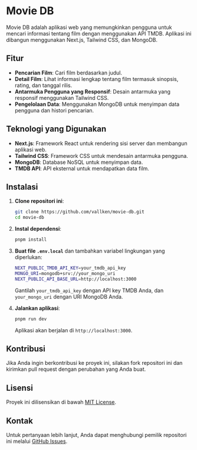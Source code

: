 
# Movie DB

Movie DB adalah aplikasi web yang memungkinkan pengguna untuk mencari informasi tentang film dengan menggunakan API TMDB. Aplikasi ini dibangun menggunakan Next.js, Tailwind CSS, dan MongoDB.

## Fitur

- **Pencarian Film**: Cari film berdasarkan judul.
- **Detail Film**: Lihat informasi lengkap tentang film termasuk sinopsis, rating, dan tanggal rilis.
- **Antarmuka Pengguna yang Responsif**: Desain antarmuka yang responsif menggunakan Tailwind CSS.
- **Pengelolaan Data**: Menggunakan MongoDB untuk menyimpan data pengguna dan histori pencarian.

## Teknologi yang Digunakan

- **Next.js**: Framework React untuk rendering sisi server dan membangun aplikasi web.
- **Tailwind CSS**: Framework CSS untuk mendesain antarmuka pengguna.
- **MongoDB**: Database NoSQL untuk menyimpan data.
- **TMDB API**: API eksternal untuk mendapatkan data film.

## Instalasi

1. **Clone repositori ini**:
   ```bash
   git clone https://github.com/vallken/movie-db.git
   cd movie-db
   ```

2. **Instal dependensi**:
   ```bash
   pnpm install
   ```

3. **Buat file `.env.local`** dan tambahkan variabel lingkungan yang diperlukan:
   ```bash
   NEXT_PUBLIC_TMDB_API_KEY=your_tmdb_api_key
   MONGO_URI=mongodb+srv://your_mongo_uri
   NEXT_PUBLIC_API_BASE_URL=http://localhost:3000
   ```

   Gantilah `your_tmdb_api_key` dengan API key TMDB Anda, dan `your_mongo_uri` dengan URI MongoDB Anda.

4. **Jalankan aplikasi**:
   ```bash
   pnpm run dev
   ```

   Aplikasi akan berjalan di `http://localhost:3000`.

## Kontribusi

Jika Anda ingin berkontribusi ke proyek ini, silakan fork repositori ini dan kirimkan pull request dengan perubahan yang Anda buat.

## Lisensi

Proyek ini dilisensikan di bawah [MIT License](LICENSE).

## Kontak

Untuk pertanyaan lebih lanjut, Anda dapat menghubungi pemilik repositori ini melalui [GitHub Issues](https://github.com/vallken/movie-db/issues).

